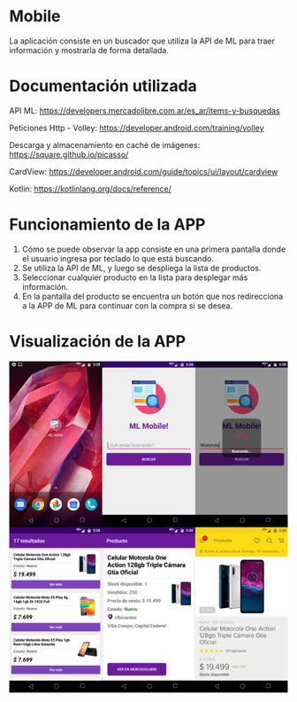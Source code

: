 # Mobile
La aplicación consiste en un buscador que utiliza la API de ML para traer información y mostrarla de forma detallada. 

# Documentación utilizada 
API ML:
https://developers.mercadolibre.com.ar/es_ar/items-y-busquedas

Peticiones Http - Volley: 
https://developer.android.com/training/volley

Descarga y almacenamiento en caché de imágenes:
https://square.github.io/picasso/

CardView:
https://developer.android.com/guide/topics/ui/layout/cardview

Kotlin:
https://kotlinlang.org/docs/reference/

# Funcionamiento de la APP

1. Cómo se puede observar la app consiste en una primera pantalla donde el usuario ingresa por teclado lo que está buscando.
2. Se utiliza la API de ML, y luego se despliega la lista de productos.
3. Seleccionar cualquier producto en la lista para desplegar más información.
4. En la pantalla del producto se encuentra un botón que nos redirecciona a la APP de ML para continuar con la compra si se desea.

# Visualización de la APP
![Alt text](/app/src/main/res/drawable/proyecto.png?raw=true)


